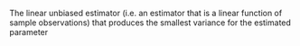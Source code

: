 ---
---

The linear unbiased estimator (i.e. an estimator that is a linear function of sample observations) that produces the smallest variance for the estimated parameter
